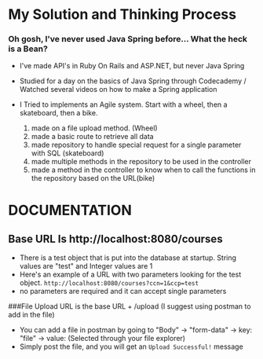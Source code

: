 # My Solution and Thinking Process


### Oh gosh, I've never used Java Spring before... What the heck is a Bean?
- I've made API's in Ruby On Rails and ASP.NET, but never Java Spring
- Studied for a day on the basics of Java Spring through Codecademy / Watched several videos on how to make a Spring application


- I Tried to implements an Agile system. Start with a wheel, then a skateboard, then a bike. 
  1.  made on a file upload method. (Wheel)
  2.  made a basic route to retrieve all data
  3.  made repository to handle special request for a single parameter with SQL (skateboard)
  4.  made multiple methods in the repository to be used in the controller
  5.  made a method in the controller to know when to call the functions in the repository based on the URL(bike)
  
    
# DOCUMENTATION
## Base URL Is http://localhost:8080/courses
  - There is a test object that is put into the database at startup. String values are "test" and Integer values are 1
  - Here's an example of a URL with two parameters looking for the test object. `http://localhost:8080/courses?ccn=1&ccp=test`
  - no parameters are required and it can accept single parameters


###File Upload URL is the base URL + /upload (I suggest using postman to add in the file)
  - You can add a file in postman by going to "Body" -> "form-data" -> key: "file" -> value: (Selected through your file explorer)
  - Simply post the file, and you will get an `Upload Successful!` message
